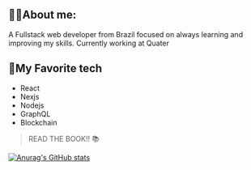 ## 🙋‍♂️About me:

A Fullstack web developer from Brazil focused on always learning and improving my skills. Currently working at Quater

## 💖My Favorite tech

- React
- Nexjs
- Nodejs
- GraphQL
- Blockchain

> READ THE BOOK!! 📚



[![Anurag's GitHub stats](https://github-readme-stats.vercel.app/api?username=pedrodahmer)](https://github.com/anuraghazra/github-readme-stats)
